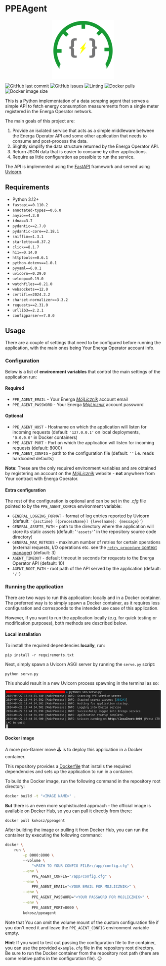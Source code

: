 # PPEAgent

<img
    src='.github/assets/images/PPEAgent.svg'
    alt='PPE agent logo'
    width='200'
    style='display: block; margin: 0 auto;'
/>

![GitHub last commit](https://img.shields.io/github/last-commit/kamilrybacki/PPEAgent)
![GitHub issues](https://img.shields.io/github/issues/kamilrybacki/PPEAgent)
![Linting](https://github.com/kamilrybacki/PPEAgent/actions/workflows/lint-code.yml/badge.svg)
![Docker pulls](https://img.shields.io/docker/pulls/kokosz/ppeagent.svg)
![Docker image size](https://img.shields.io/docker/image-size/kokosz/ppeagent/latest)

This is a Python implementation of a data scraping agent that serves a simple API
to fetch energy consumption measurements from a single meter registered
in the Energa Operator network.

The main goals of this project are:

1. Provide an isolated service that acts as a simple middleware between the
   Energa Operator API and some other application that needs to consume
   and post-process the data.
2. Slightly simplify the data structure returned by the Energa Operator API.
3. Return JSON data that is easier to consume by other applications.
4. Require as little configuration as possible to run the service.

The API is implemented using the [FastAPI] framework and served using [Uvicorn].

## Requirements

* Python 3.12+
* `fastapi==0.110.2`
* `annotated-types==0.6.0`
* `anyio==4.3.0`
* `idna==3.7`
* `pydantic==2.7.0`
* `pydantic-core==2.18.1`
* `sniffio==1.3.1`
* `starlette==0.37.2`
* `click==8.1.7`
* `h11==0.14.0`
* `httptools==0.6.1`
* `python-dotenv==1.0.1`
* `pyyaml==6.0.1`
* `uvicorn==0.29.0`
* `uvloop==0.19.0`
* `watchfiles==0.21.0`
* `websockets==12.0`
* `certifi==2024.2.2`
* `charset-normalizer==3.3.2`
* `requests==2.31.0`
* `urllib3==2.2.1`
* `configparser==7.0.0`

## Usage

There are a couple of settings that need to be configured before running the application, with the main ones being Your Energa Operator account info.

### Configuration

Below is a list of **environment variables** that control the main settings of the application run:

#### Required

* `PPE_AGENT_EMAIL` - Your Energa [*MójLicznik*] account email
* `PPE_AGENT_PASSWORD` - Your Energa [*MójLicznik*] account password

#### Optional

* `PPE_AGENT_HOST` - Hostname on which the application will listen for incoming requests (default: `'127.0.0.1'` on local deployments, `'0.0.0.0'` in Docker containers)
* `PPE_AGENT_PORT` - Port on which the application will listen for incoming requests (default: 8000)
* `PPE_AGENT_CONFIG` - path to the configuration file (default: `''` i.e. reads hardcoded defaults)

**Note**: These are the only required environment variables and are obtained by registering an account on the [*MójLicznik*] website - **not** anywhere from Your contract with Energa Operator.

#### Extra configuration

The rest of the configuration is optional and can be set in the *.cfg* file pointed to by the `PPE_AGENT_CONFIG` environment variable:

* `GENERAL_LOGGING_FORMAT` - format of log entries reported by Uvicorn (default: `'{asctime} [{processName}] {levelname}: {message}'`)
* `GENERAL_ASSETS_PATH` - path to the directory where the application will store its static assets (default: '`'assets'`' in the repository source code directory)
* `GENERAL_MAX_RETRIES` - maximum number of retries for certain operations (external requests, I/O operations etc. see the [`retry_procedure` context manager]) (default: 3)
* `AGENT_TIMEOUT` - default timeout in seconds for requests to the Energa Operator API (default: 10)
* `AGENT_ROOT_PATH` - root path of the API served by the application (default: `'/'`)

### Running the application

There are two ways to run this application: locally and in a Docker container.
The preferred way is to simply spawn a Docker container, as it requires less
configuration and corresponds to the intended use case of this application.

However, if you want to run the application locally (e.g. for quick testing or modification purposes), both methods are described below.

#### Local installation

To install the required dependencies **locally**, run:

```shell
pip install -r requirements.txt
```

Next, simply spawn a Uvicorn ASGI server by running the `serve.py` script:

```shell
python serve.py
```

This should result in a new Uvicorn process spawning in the terminal as so:

<img src=".github/assets/images/ASGI.png" alt="Terminal logs of running agent"/>

#### Docker image

A more pro-Gamer move :joystick: is to deploy this application in a Docker container.

This repository provides a [Dockerfile] that installs the required dependencies and sets up the application to run in a container.

To build the Docker image, run the following command in the repository root directory:

```bash
docker build -t "<IMAGE NAME>" .
```

**But** there is an even more sophisticated approach - the official image is available on Docker Hub, so you can pull it directly from there:

```bash
docker pull kokosz/ppeagent
```

After building the image or pulling it from Docker Hub, you can run the container by executing the following command:

```bash
docker \
    run \
        -p 8000:8000 \ 
        --volume \
            "<PATH TO YOUR CONFIG FILE>:/app/config.cfg" \
        --env \
            PPE_AGENT_CONFIG="/app/config.cfg" \
        --env \
            PPE_AGENT_EMAIL="<YOUR EMAIL FOR MOJLICZNIK>" \
        --env \
            PPE_AGENT_PASSWORD="<YOUR PASSWORD FOR MOJLICZNIK>" \
        --env \
            PPE_AGENT_PORT=8000 \
        kokosz/ppeagent
```

Note that You can omit the volume mount of the custom configuration file if you don't need it and leave the `PPE_AGENT_CONFIG` environment variable empty.

**Hint**: If you want to test out passing the configuration file to the container, you can use the provided `example.cfg` file in the repository root directory.
Be sure to run the Docker container from the repository root path (there are some relative paths in the configuration file). 😉

[FastAPI]: https://fastapi.tiangolo.com/
[Uvicorn]: https://www.uvicorn.org/
[*MójLicznik*]: https://mojlicznik.energa-operator.pl/
[`retry_procedure` context manager]: https://github.com/kamilrybacki/PPEAgent/blob/main/src/agent/utils/retry.py
[Dockerfile]: https://github.com/kamilrybacki/PPEAgent/blob/main/Dockerfile
